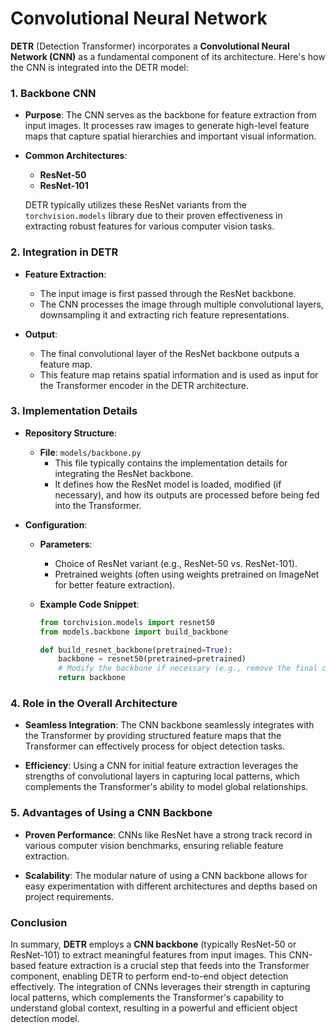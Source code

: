 # Convolutional Neural Network

**DETR** (Detection Transformer) incorporates a **Convolutional Neural Network (CNN)** as a fundamental component of its architecture. Here's how the CNN is integrated into the DETR model:

### **1. Backbone CNN**

- **Purpose**: The CNN serves as the backbone for feature extraction from input images. It processes raw images to generate high-level feature maps that capture spatial hierarchies and important visual information.

- **Common Architectures**:
  - **ResNet-50**
  - **ResNet-101**

  DETR typically utilizes these ResNet variants from the `torchvision.models` library due to their proven effectiveness in extracting robust features for various computer vision tasks.

### **2. Integration in DETR**

- **Feature Extraction**:
  - The input image is first passed through the ResNet backbone.
  - The CNN processes the image through multiple convolutional layers, downsampling it and extracting rich feature representations.
  
- **Output**:
  - The final convolutional layer of the ResNet backbone outputs a feature map.
  - This feature map retains spatial information and is used as input for the Transformer encoder in the DETR architecture.

### **3. Implementation Details**

- **Repository Structure**:
  - **File**: `models/backbone.py`
    - This file typically contains the implementation details for integrating the ResNet backbone.
    - It defines how the ResNet model is loaded, modified (if necessary), and how its outputs are processed before being fed into the Transformer.

- **Configuration**:
  - **Parameters**:
    - Choice of ResNet variant (e.g., ResNet-50 vs. ResNet-101).
    - Pretrained weights (often using weights pretrained on ImageNet for better feature extraction).
  
  - **Example Code Snippet**:
    ```python
    from torchvision.models import resnet50
    from models.backbone import build_backbone

    def build_resnet_backbone(pretrained=True):
        backbone = resnet50(pretrained=pretrained)
        # Modify the backbone if necessary (e.g., remove the final classification layer)
        return backbone
    ```

### **4. Role in the Overall Architecture**

- **Seamless Integration**: The CNN backbone seamlessly integrates with the Transformer by providing structured feature maps that the Transformer can effectively process for object detection tasks.
  
- **Efficiency**: Using a CNN for initial feature extraction leverages the strengths of convolutional layers in capturing local patterns, which complements the Transformer's ability to model global relationships.

### **5. Advantages of Using a CNN Backbone**

- **Proven Performance**: CNNs like ResNet have a strong track record in various computer vision benchmarks, ensuring reliable feature extraction.
  
- **Scalability**: The modular nature of using a CNN backbone allows for easy experimentation with different architectures and depths based on project requirements.

### **Conclusion**

In summary, **DETR** employs a **CNN backbone** (typically ResNet-50 or ResNet-101) to extract meaningful features from input images. This CNN-based feature extraction is a crucial step that feeds into the Transformer component, enabling DETR to perform end-to-end object detection effectively. The integration of CNNs leverages their strength in capturing local patterns, which complements the Transformer's capability to understand global context, resulting in a powerful and efficient object detection model.